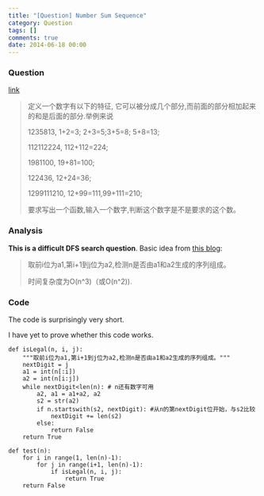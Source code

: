 ```yaml
---
title: "[Question] Number Sum Sequence"
category: Question
tags: []
comments: true
date: 2014-06-18 00:00
---
```




### Question 

[link](http://bbs.csdn.net/topics/390332954)

>定义一个数字有以下的特征, 它可以被分成几个部分,而前面的部分相加起来的和是后面的部分.举例来说 
>
>1235813,       1+2=3; 2+3=5;3+5=8; 5+8=13;
>
>112112224,     112+112=224;
>
>1981100,       19+81=100;
>
>122436,        12+24=36;
>
>1299111210,    12+99=111,99+111=210;
>
>要求写出一个函数,输入一个数字,判断这个数字是不是要求的这个数。

### Analysis

__This is a difficult DFS search question__. Basic idea from [this blog](http://bbs.csdn.net/topics/390332954): 

> 取前i位为a1,第i+1到j位为a2,检测n是否由a1和a2生成的序列组成。
>
> 时间复杂度为O(n^3)（或O(n^2)). 

### Code

The code is surprisingly very short. 

I have yet to prove whether this code works. 

    def isLegal(n, i, j):
        """取前i位为a1,第i+1到j位为a2,检测n是否由a1和a2生成的序列组成。"""
        nextDigit = j
        a1 = int(n[:i])
        a2 = int(n[i:j])
        while nextDigit<len(n): # n还有数字可用
            a2, a1 = a1+a2, a2
            s2 = str(a2)
            if n.startswith(s2, nextDigit): #从n的第nextDigit位开始，与s2比较
                nextDigit += len(s2)
            else:
                return False
        return True

    def test(n):
        for i in range(1, len(n)-1):
            for j in range(i+1, len(n)-1):
                if isLegal(n, i, j):
                    return True
        return False
